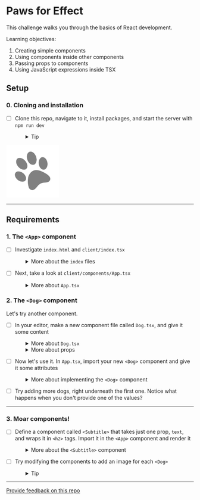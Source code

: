 # Paws for Effect

This challenge walks you through the basics of React development.

Learning objectives:

1.  Creating simple components
2.  Using components inside other components
3.  Passing props to components
4.  Using JavaScript expressions inside TSX

## Setup

### 0. Cloning and installation

- [ ] Clone this repo, navigate to it, install packages, and start the server with `npm run dev`
  <details style="padding-left: 2em">
    <summary>Tip</summary>

  ```sh
  npm install
  npm run dev
  ```

  This should start a [vite](https://vitejs.dev) development server at [http://localhost:5173/]

  </details>

![Paw print](screenshots/paw.png)

---

## Requirements

### 1. The `<App>` component

- [ ] Investigate `index.html` and `client/index.tsx`
  <details style="padding-left: 2em">
    <summary>More about the <code>index</code> files</summary>

  If you take a look at `index.html`, you'll see there's a single div with the id `app`. It's just there for React to bind with. In `client/index.tsx`, we find this:

  ```tsx
  import { createRoot } from 'react-dom/client'

  import App from './components/App.tsx'

  document.addEventListener('DOMContentLoaded', () => {
    createRoot(document.getElementById('app') as HTMLElement).render(<App />)
  })
  ```

  Plain ol' `DOMContentLoaded`, like you've seen in Foundations. So to start our React app off, we listen to make sure that the DOM has been loaded by the browser before **rendering** our components (making them show up on the page).
  </details>

- [ ] Next, take a look at `client/components/App.tsx`
  <details style="padding-left: 2em">
    <summary>More about <code>App.tsx</code></summary>

  ```tsx
  function App() {
    return (
      <div className="container">
        <img
          className="spinner"
          alt="a spinning paw-print"
          src="/images/paw.png"
        />
      </div>
    )
  }

  export default App
  ```

  Effectively this whole functional component is a `render` function. All it does is return some [markup](https://en.wikipedia.org/wiki/Markup_language), expressed as [JSX](https://jsx.github.io/). Instead of rendering a template, such as we do when using [Handlebars](https://handlebarsjs.com), we're dealing here with small chunks of the page at a time which are inserted into `index.html`. Each 'chunk' (component) can contain other components, some of which can be repeated to build lists of items on the page.
  </details>

### 2. The `<Dog>` component

Let's try another component.

- [ ] In your editor, make a new component file called `Dog.tsx`, and give it some content
  <details style="padding-left: 2em">
    <summary>More about <code>Dog.tsx</code></summary>

  First, save it into the `client/components` directory.

  Copy/paste the following for the contents of Dog.tsx

  ```tsx
  interface Props {
    name: string
    breed: string
    superpower: string
  }

  function Dog(props: Props) {
    return (
      <div className="dog-wrapper">
        <div className="dog">
          <div className="dog-name-plate">
            <span className="dog-name">{props.name}</span>
            <span className="dog-breed">{props.breed}</span>
          </div>
          <span className="dog-superpower">{props.superpower}</span>
        </div>
      </div>
    )
  }

  export default Dog
  ```

  Notice that it looks a lot like `App.tsx`, except there are a few extra tags and we're making use of **props**.
  </details>

  <details style="padding-left: 2em">
    <summary>More about props</summary>

  The props come from what we would normally think of as **attributes** on the component's tag in TSX:

  ```tsx
  <Dog name="Desdemona" breed="Bulldog" superpower="Heat vision" />
  ```

  Here, `name`, `breed`, and `superpower` are **props**. The `<Dog>` component will receive them as a JavaScript object like this:

  ```js
  const props = {
    name: 'Desdemona',
    breed: 'Bulldog',
    superpower: 'Heat vision',
  }
  ```

  When we refer to a prop in TSX we have to put it inside curly braces, like this:

  ```jsx
  <span>{props.name}</span>
  ```

  </details>

- [ ] Now let's use it. In `App.tsx`, import your new `<Dog>` component and give it some attributes
  <details style="padding-left: 2em">
    <summary>More about implementing the <code>&lt;Dog&gt;</code> component</summary>

  In `App.tsx`, import the `<Dog>` component

  ```tsx
  import Dog from './Dog.tsx'
  ```

  and add a `<Dog>` tag (use Desdemona, above if you like). The TSX returned should look something like this:

  ```tsx
  <div className="container">
    <img className="spinner" alt="a spinning paw-print" src="/images/paw.png" />
    <Dog name="Desdemona" breed="Bulldog" superpower="Heat vision" />
  </div>
  ```

  > To understand why no explicit 'return' statement is needed here, check out MDN's docs on [Arrow functions](https://developer.mozilla.org/en-US/docs/Web/JavaScript/Reference/Functions/Arrow_functions).

  You should see something like this in the browser:

  ![A Dog component](screenshots/dog.png)

  </details>

- [ ] Try adding more dogs, right underneath the first one. Notice what happens when you don't provide one of the values?

---

### 3. Moar components!

- [ ] Define a component called `<Subtitle>` that takes just one prop, `text`, and wraps it in `<h2>` tags. Import it in the `<App>` component and render it
  <details style="padding-left: 2em">
    <summary>More about the <code>&lt;Subtitle&gt;</code> component</summary>

  Rendering `<Subtitle>` into the `<App>` might look like this:

  ```tsx
  <img className="spinner" src="/images/paw.png" />
  <Subtitle text="Canines using super-canine abilities for social good." />
  <Dog name="Desdemona" breed="Bulldog" superpower="Heat vision" />
  ```

  You should see something like this:

  ![Subtitle component](screenshots/subtitle.png)
  </details>

- [ ] Try modifying the components to add an image for each `<Dog>`
  <details style="padding-left: 2em">
    <summary>Tip</summary>
    
    The `public/images` directory contains a few dog silhouettes. You can include files from the public folder like this:

  ```tsx
  <img src="/images/bulldog.png" alt="A bulldog" />
  ```

  </details>

---

[Provide feedback on this repo](https://docs.google.com/forms/d/e/1FAIpQLSfw4FGdWkLwMLlUaNQ8FtP2CTJdGDUv6Xoxrh19zIrJSkvT4Q/viewform?usp=pp_url&entry.1958421517=react-paws-for-effect)
